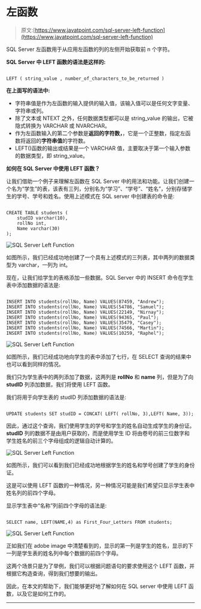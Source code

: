 # 左函数

> 原文:[https://www.javatpoint.com/sql-server-left-function](https://www.javatpoint.com/sql-server-left-function)

SQL Server 左函数用于从应用左函数的列的左侧开始获取前 n 个字符。

**SQL Server 中 LEFT 函数的语法是这样的:**

```

LEFT ( string_value , number_of_characters_to_be_returned )  

```

**在上面写的语法中:**

*   字符串值是作为左函数的输入提供的输入值，该输入值可以是任何文字变量、字符串或列。
*   除了文本或 NTEXT 之外，任何数据类型都可以是 string_value 的输出，它被隐式转换为 VARCHAR 或 NVARCHAR。
*   作为左函数输入的第二个参数是**返回的字符数，**，它是一个正整数，指定左函数将返回的**字符串值**的字符数。
*   LEFT()函数的输出或结果是一个 VARCHAR 值，主要取决于第一个输入参数的数据类型，即 string_value。

**如何在 SQL Server 中使用 LEFT 函数？**

让我们借助一个例子来理解左函数在 SQL Server 中的用法和功能。让我们创建一个名为“学生”的表，该表有三列，分别名为“学习”、“学号”、“姓名”，分别存储学生的学号、学号和姓名。使用上述模式在 SQL server 中创建表的命令是:

```

CREATE TABLE students (
	studID varchar(10),
	rollNo int,
	Name varchar(30)
);

```

![SQL Server Left Function](../Images/a7526e38fc8fe28e0d93c3444a8d6ca2.png)

如图所示，我们已经成功地创建了一个具有上述模式的三列表，其中两列的数据类型为 varchar，一列为 int。

现在，让我们给学生的表格添加一些数据。SQL Server 中的 INSERT 命令在学生表中添加数据的语法是:

```

INSERT INTO students(rollNo, Name) VALUES(87459, "Andrew");
INSERT INTO students(rollNo, Name) VALUES(54786, "Samuel");
INSERT INTO students(rollNo, Name) VALUES(22149, "Nirnay");
INSERT INTO students(rollNo, Name) VALUES(94365, "Paul");
INSERT INTO students(rollNo, Name) VALUES(35479, "Casey");
INSERT INTO students(rollNo, Name) VALUES(74566, "Martin");
INSERT INTO students(rollNo, Name) VALUES(10259, "Raphel");

```

![SQL Server Left Function](../Images/7b5189174637fd9842b22cf0f2eed95b.png)

如图所示，我们已经成功地向学生的表中添加了七行，在 SELECT 查询的结果中也可以看到同样的情况。

我们只为学生表中的两列添加了数据，这两列是 **rollNo** 和 **name** 列，但是为了向 **studID** 列添加数据，我们将使用 LEFT 函数。

我们将用于向学生表的 studID 列添加数据的语法是:

```

UPDATE students SET studID = CONCAT( LEFT( rollNo, 3),LEFT( Name, 3));

```

因此，通过这个查询，我们使用学生的学号和学生的姓名自动生成学生的身份证。 **studID** 列的数据不是由用户获取的，而是使用学生 ID 将由卷号的前三位数字和学生姓名的前三个字母组成的逻辑自动计算的。

![SQL Server Left Function](../Images/16f86825cefed28b55c8c43448f3e012.png)

如图所示，我们可以看到我们已经成功地根据学生的姓名和学号创建了学生的身份证。

这是可以使用 LEFT 函数的一种情况，另一种情况可能是我们希望只显示学生表中姓名列的前四个字母。

显示学生表中“名称”列前四个字母的语法是:

```

SELECT name, LEFT(NAME,4) as First_Four_Letters FROM students;

```

![SQL Server Left Function](../Images/531e6e95ce68fb53b0d956bcd8be3291.png)

正如我们在 adobe image 中清楚看到的，显示的第一列是学生的姓名，显示的下一列是学生表的姓名列中每个数据的前四个字母。

这两个场景只是为了举例，我们可以根据问题语句的要求使用这个 LEFT 函数，并根据它构造查询，得到我们想要的输出。

因此，在本文的帮助下，我们能够更好地了解如何在 SQL server 中使用 LEFT 函数，以及它是如何工作的。

* * *